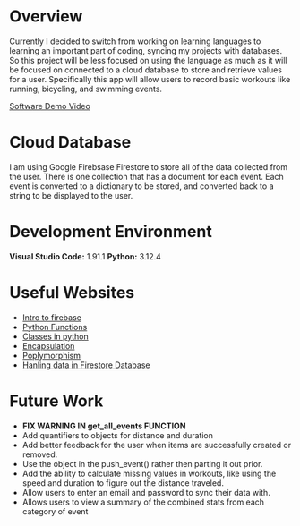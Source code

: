 # Overview

Currently I decided to switch from working on learning languages to learning an important part of coding, syncing my projects with databases. So this project will be less focused on using the language as much as it will be focused on connected to a cloud database to store and retrieve values for a user. Specifically this app will allow users to record basic workouts like running, bicycling, and swimming events.

[Software Demo Video]()

# Cloud Database

I am using Google Firebsase Firestore to store all of the data collected from the user. There is one collection that has a document for each event. Each event is converted to a dictionary to be stored, and converted back to a string to be displayed to the user. 

# Development Environment

**Visual Studio Code:** 1.91.1
**Python:** 3.12.4

# Useful Websites

- [Intro to firebase](https://firebase.google.com/docs/database/?authuser=0&hl=en)
- [Python Functions](https://www.freecodecamp.org/news/python-functions-define-and-call-a-function/)
- [Classes in python](https://www.w3schools.com/python/python_classes.asp)
- [Encapsulation](https://www.geeksforgeeks.org/encapsulation-in-python/)
- [Poplymorphism](https://www.w3schools.com/python/python_polymorphism.asp)
- [Hanling data in Firestore Database](https://www.youtube.com/watch?v=-jWD-vIyirw)

# Future Work

- **FIX WARNING IN get_all_events FUNCTION**
- Add quantifiers to objects for distance and duration
- Add better feedback for the user when items are successfully created or removed.
- Use the object in the push_event() rather then parting it out prior.
- Add the ability to calculate missing values in workouts, like using the speed and duration to figure out the distance traveled.
- Allow users to enter an email and password to sync their data with.
- Allows users to view a summary of the combined stats from each category of event